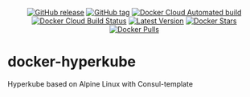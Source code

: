 <p align="center">
  <a href="https://github.com/binlab/docker-hyperkube/releases"><img src="https://img.shields.io/github/v/release/binlab/docker-hyperkube.svg?style=flat&logo=github" alt="GitHub release"></a>
  <a href="https://github.com/binlab/docker-hyperkube/tags"><img src="https://img.shields.io/github/v/tag/binlab/docker-hyperkube.svg?style=flat&logo=github" alt="GitHub tag"></a>
  <a href="https://hub.docker.com/r/binlab/hyperkube/"><img src="https://img.shields.io/docker/cloud/automated/binlab/hyperkube.svg?style=flat-square" alt="Docker Cloud Automated build"></a>
  <a href="https://hub.docker.com/r/binlab/hyperkube/"><img src="https://img.shields.io/docker/cloud/build/binlab/hyperkube.svg?style=flat-square" alt="Docker Cloud Build Status"></a>
  <a href="https://hub.docker.com/r/binlab/hyperkube/"><img src="https://img.shields.io/badge/dynamic/json.svg?label=version&query=$.results[1].name&url=https://hub.docker.com/v2/repositories/binlab/hyperkube/tags&style=flat-square" alt="Latest Version"></a>
  <a href="https://hub.docker.com/r/binlab/hyperkube/"><img src="https://img.shields.io/docker/stars/binlab/hyperkube.svg?style=flat-square" alt="Docker Stars"></a>
  <a href="https://hub.docker.com/r/binlab/hyperkube/"><img src="https://img.shields.io/docker/pulls/binlab/hyperkube.svg?style=flat-square" alt="Docker Pulls"></a>
</p>

# docker-hyperkube
Hyperkube based on Alpine Linux with Consul-template
